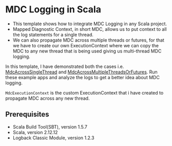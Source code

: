 # MDC Logging in Scala

- This template shows how to integrate MDC Logging in any Scala project.
- Mapped Diagnostic Context, in short MDC, allows us to put context to all the log statements for a single thread.
- We can also propagate MDC across multiple threads or futures, for that we have to create our own ExecutionContext where we can copy the MDC to any new thread that is being used giving us multi-thread MDC logging.

In this template, I have demonstrated both the cases i.e. [MdcAcrossSingleThread](src/main/scala/examples/MdcAcrossSingleThread.scala) and [MdcAcrossMultipleThreadsOrFutures](src/main/scala/examples/MdcAcrossMultipleThreadsOrFutures.scala). Run these example apps and analyze the logs to get a better idea about MDC logging.

`MdcExecutionContext` is the custom ExecutionContext that i have created to propagate MDC across any new thread.

## Prerequisites

- Scala Build Tool(SBT), version 1.5.7
- Scala, version 2.12.12
- Logback Classic Module, version 1.2.3
